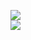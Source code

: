 [![](https://img.shields.io/badge/Made%20With-Github%20Spray-lightgrey.svg?style=for-the-badge&logo=github)](https://github.com/Annihil/github-spray#25136)  
[![](https://i.imgur.com/2DrTn0Z.gif)](https://github.com/Annihil/github-spray)
